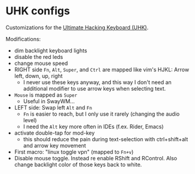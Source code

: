 # UHK configs

Customizations for the [Ultimate Hacking Keyboard (UHK)](https://ultimatehackingkeyboard.com/).

Modifications:

- dim backlight keyboard lights
- disable the red leds
- change mouse speed
- RIGHT side `Fn`, `Alt`, `Super`, and `Ctrl` are mapped like vim's HJKL: Arrow left, down, up, right
  - I never use these keys anyway, and this way I don't need an additional modifier to use arrow
      keys when selecting text.
- `Mouse` is mapped as `Super`
  - Useful in SwayWM...
- LEFT side: Swap left `Alt` and `Fn`
  - `Fn` is easier to reach, but I only use it rarely (changing the audio level)
  - I need the `Alt` key more often in IDEs (f.ex. Rider, Emacs)
- activate double-tap for mod-key
  - this should reduce the pain during text-selection with ctrl+shift+alt and arrow key movement
- First macro: "linux toggle vpn" (mapped to `Fn+v`)
- Disable mouse toggle. Instead re enable RShift and RControl. Also change backlight color of those keys back to white.
